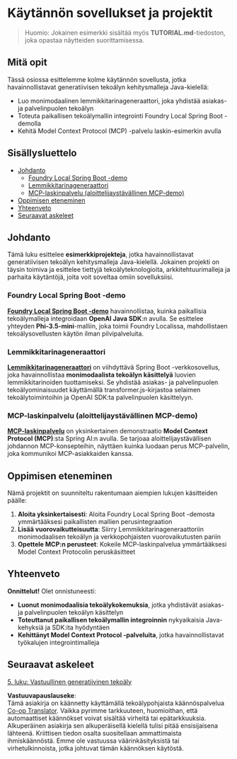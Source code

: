 <!--
CO_OP_TRANSLATOR_METADATA:
{
  "original_hash": "139c227ef39d24287257d1aff6fc6973",
  "translation_date": "2025-07-25T09:41:17+00:00",
  "source_file": "04-PracticalSamples/README.md",
  "language_code": "fi"
}
-->
# Käytännön sovellukset ja projektit

> Huomio: Jokainen esimerkki sisältää myös **TUTORIAL.md**-tiedoston, joka opastaa näytteiden suorittamisessa.

## Mitä opit
Tässä osiossa esittelemme kolme käytännön sovellusta, jotka havainnollistavat generatiivisen tekoälyn kehitysmalleja Java-kielellä:
- Luo monimodaalinen lemmikkitarinageneraattori, joka yhdistää asiakas- ja palvelinpuolen tekoälyn
- Toteuta paikallisen tekoälymallin integrointi Foundry Local Spring Boot -demolla
- Kehitä Model Context Protocol (MCP) -palvelu laskin-esimerkin avulla

## Sisällysluettelo

- [Johdanto](../../../04-PracticalSamples)
  - [Foundry Local Spring Boot -demo](../../../04-PracticalSamples)
  - [Lemmikkitarinageneraattori](../../../04-PracticalSamples)
  - [MCP-laskinpalvelu (aloittelijaystävällinen MCP-demo)](../../../04-PracticalSamples)
- [Oppimisen eteneminen](../../../04-PracticalSamples)
- [Yhteenveto](../../../04-PracticalSamples)
- [Seuraavat askeleet](../../../04-PracticalSamples)

## Johdanto

Tämä luku esittelee **esimerkkiprojekteja**, jotka havainnollistavat generatiivisen tekoälyn kehitysmalleja Java-kielellä. Jokainen projekti on täysin toimiva ja esittelee tiettyjä tekoälyteknologioita, arkkitehtuurimalleja ja parhaita käytäntöjä, joita voit soveltaa omiin sovelluksiisi.

### Foundry Local Spring Boot -demo

**[Foundry Local Spring Boot -demo](foundrylocal/README.md)** havainnollistaa, kuinka paikallisia tekoälymalleja integroidaan **OpenAI Java SDK**:n avulla. Se esittelee yhteyden **Phi-3.5-mini**-malliin, joka toimii Foundry Localissa, mahdollistaen tekoälysovellusten käytön ilman pilvipalveluita.

### Lemmikkitarinageneraattori

**[Lemmikkitarinageneraattori](petstory/README.md)** on viihdyttävä Spring Boot -verkkosovellus, joka havainnollistaa **monimodaalista tekoälyn käsittelyä** luovien lemmikkitarinoiden tuottamiseksi. Se yhdistää asiakas- ja palvelinpuolen tekoälyominaisuudet käyttämällä transformer.js-kirjastoa selaimen tekoälytoimintoihin ja OpenAI SDK:ta palvelinpuolen käsittelyyn.

### MCP-laskinpalvelu (aloittelijaystävällinen MCP-demo)

**[MCP-laskinpalvelu](mcp/calculator/README.md)** on yksinkertainen demonstraatio **Model Context Protocol (MCP)**:sta Spring AI:n avulla. Se tarjoaa aloittelijaystävällisen johdannon MCP-konsepteihin, näyttäen kuinka luodaan perus MCP-palvelin, joka kommunikoi MCP-asiakkaiden kanssa.

## Oppimisen eteneminen

Nämä projektit on suunniteltu rakentumaan aiempien lukujen käsitteiden päälle:

1. **Aloita yksinkertaisesti**: Aloita Foundry Local Spring Boot -demosta ymmärtääksesi paikallisten mallien perusintegraation
2. **Lisää vuorovaikutteisuutta**: Siirry Lemmikkitarinageneraattoriin monimodaalisen tekoälyn ja verkkopohjaisten vuorovaikutusten pariin
3. **Opettele MCP:n perusteet**: Kokeile MCP-laskinpalvelua ymmärtääksesi Model Context Protocolin peruskäsitteet

## Yhteenveto

**Onnittelut!** Olet onnistuneesti:

- **Luonut monimodaalisia tekoälykokemuksia**, jotka yhdistävät asiakas- ja palvelinpuolen tekoälyn käsittelyn
- **Toteuttanut paikallisen tekoälymallin integroinnin** nykyaikaisia Java-kehyksiä ja SDK:ita hyödyntäen
- **Kehittänyt Model Context Protocol -palveluita**, jotka havainnollistavat työkalujen integrointimalleja

## Seuraavat askeleet

[5. luku: Vastuullinen generatiivinen tekoäly](../05-ResponsibleGenAI/README.md)

**Vastuuvapauslauseke**:  
Tämä asiakirja on käännetty käyttämällä tekoälypohjaista käännöspalvelua [Co-op Translator](https://github.com/Azure/co-op-translator). Vaikka pyrimme tarkkuuteen, huomioithan, että automaattiset käännökset voivat sisältää virheitä tai epätarkkuuksia. Alkuperäinen asiakirja sen alkuperäisellä kielellä tulisi pitää ensisijaisena lähteenä. Kriittisen tiedon osalta suositellaan ammattimaista ihmiskäännöstä. Emme ole vastuussa väärinkäsityksistä tai virhetulkinnoista, jotka johtuvat tämän käännöksen käytöstä.